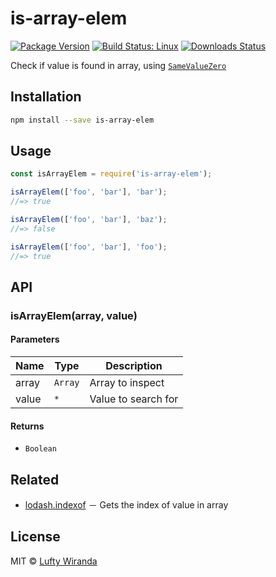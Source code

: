 # is-array-elem

[![Package Version](https://img.shields.io/npm/v/is-array-elem.svg)](https://www.npmjs.com/package/is-array-elem)
[![Build Status: Linux](https://img.shields.io/travis/luftywiranda13/is-array-elem/master.svg)](https://travis-ci.org/luftywiranda13/is-array-elem)
[![Downloads Status](https://img.shields.io/npm/dm/is-array-elem.svg)](https://npm-stat.com/charts.html?package=is-array-elem&from=2016-04-01)

Check if value is found in array, using [`SameValueZero`](http://ecma-international.org/ecma-262/7.0/#sec-samevaluezero)

## Installation

```sh
npm install --save is-array-elem
```

## Usage

```js
const isArrayElem = require('is-array-elem');

isArrayElem(['foo', 'bar'], 'bar');
//=> true

isArrayElem(['foo', 'bar'], 'baz');
//=> false

isArrayElem(['foo', 'bar'], 'foo');
//=> true
```

## API

### isArrayElem(array, value)

#### Parameters

| Name | Type | Description |
| ---- | ---- | ----------- |
| array | `Array`  | Array to inspect |
| value | `*` | Value to search for |

#### Returns

- `Boolean`

## Related

- [lodash.indexof](https://www.npmjs.com/package/lodash.indexof) － Gets the index of value in array

## License

MIT &copy; [Lufty Wiranda](https://www.instagram.com/luftywiranda13)
